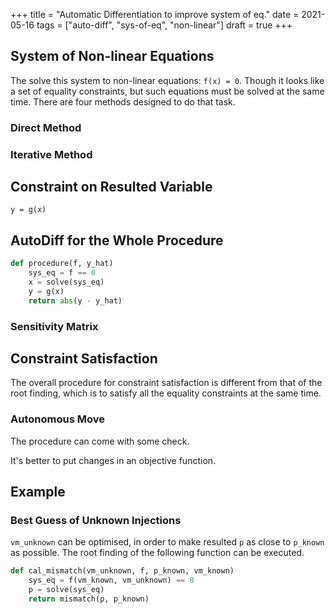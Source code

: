 +++
title = "Automatic Differentiation to improve system of eq."
date = 2021-05-16
tags = ["auto-diff", "sys-of-eq", "non-linear"]
draft = true
+++

## System of Non-linear Equations

The solve this system to non-linear equations: `f(x) = 0`. Though it looks like
a set of equality constraints, but such equations must be solved at the same
time. There are four methods designed to do that task.

### Direct Method

### Iterative Method

## Constraint on Resulted Variable

`y = g(x)`

## AutoDiff for the Whole Procedure

```Python
def procedure(f, y_hat)
    sys_eq = f == 0
    x = solve(sys_eq)
    y = g(x)
    return abs(y - y_hat)
```

### Sensitivity Matrix

## Constraint Satisfaction

The overall procedure for constraint satisfaction is different from that of the
root finding, which is to satisfy all the equality constraints at the same
time.

### Autonomous Move

The procedure can come with some check.

It's better to put changes in an objective function.

## Example

### Best Guess of Unknown Injections

`vm_unknown` can be optimised, in order to make resulted `p` as close to
`p_known` as possible. The root finding of the following function can be
executed.

```Python
def cal_mismatch(vm_unknown, f, p_known, vm_known)
    sys_eq = f(vm_known, vm_unknown) == 0
    p = solve(sys_eq)
    return mismatch(p, p_known)
```

